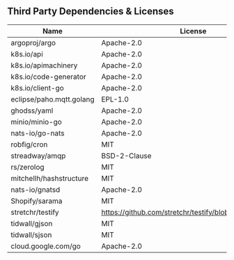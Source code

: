## Third Party Dependencies & Licenses

|           Name               |        License
|------------------------------|-------------------------|
|     argoproj/argo            |     Apache-2.0          |
|     k8s.io/api               |     Apache-2.0          |
|     k8s.io/apimachinery      |     Apache-2.0          |
|     k8s.io/code-generator    |     Apache-2.0          |
|     k8s.io/client-go         |     Apache-2.0          |
|     eclipse/paho.mqtt.golang |     EPL-1.0             |
|     ghodss/yaml              |     Apache-2.0          |
|     minio/minio-go           |     Apache-2.0          |
|     nats-io/go-nats          |     Apache-2.0          |
|     robfig/cron              |     MIT                 |
|     streadway/amqp           |     BSD-2-Clause        |
|     rs/zerolog               |     MIT                 |
|     mitchellh/hashstructure  |     MIT                 |
|     nats-io/gnatsd           |     Apache-2.0          |
|     Shopify/sarama           |     MIT                 |
|     stretchr/testify         |     https://github.com/stretchr/testify/blob/master/LICENSE |
|     tidwall/gjson            |     MIT                 |
|     tidwall/sjson            |     MIT                 |
|     cloud.google.com/go      |     Apache-2.0          |